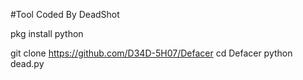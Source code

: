 #Tool Coded By DeadShot


pkg install python

git clone https://github.com/D34D-5H07/Defacer
cd Defacer
python dead.py

